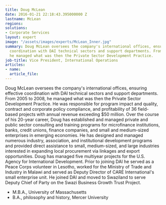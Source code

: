 ```yaml
---
title: Doug McLean
date: 2016-01-21 22:18:43.395000000 Z
lastname: McLean
regions: 
solutions:
- Corporate Services
layout: expert
image: "/assets/images/experts/McLean_Inner.jpg"
summary: Doug McLean oversees the company's international offices, ensuring effective
  coordination with DAI technical sectors and support departments. From 2005 to 2008,
  he managed what was then the Private Sector Development Practice.
job-title: Vice President, International Operations
articles:
- name: 
  article_file: 
---
```


Doug McLean oversees the company's international offices, ensuring effective coordination with DAI technical sectors and support departments. From 2005 to 2008, he managed what was then the Private Sector Development Practice. He was responsible for program impact and quality, contract and corporate policy compliance, and profitability of 36 field-based projects with annual revenue exceeding $50 million. Over the course of his 20-year career, Doug has established and managed private and public sector consulting and training programs for microfinance institutions, banks, credit unions, finance companies, and small and medium-sized enterprises in emerging economies. He has designed and managed numerous industry, association, and institutional development programs and provided direct assistance to small, medium-sized, and large industries interested in expanding local procurement via linkages and export opportunities. Doug has managed five multiyear projects for the U.S. Agency for International Development. Prior to joining DAI he served as a Peace Corps volunteer in Lesotho, worked for the Ministry of Trade and Industry in Malawi and served as Deputy Director of CARE International's small enterprise unit. He joined DAI and moved to Swaziland to serve Deputy Chief of Party on the Swazi Business Growth Trust Project.

* M.B.A., University of Massachusetts
* B.A., philosophy and history, Mercer University
